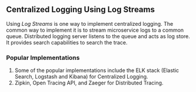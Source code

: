 ## Centralized Logging Using Log Streams
Using *Log Streams* is one way to implement centralized logging. The common way to implement it is to stream microservice logs to a common queue. Distributed logging server listens to the queue and acts as log store. It provides search capabilities to search the trace.

### Popular Implementations
1. Some of the popular implementations include the ELK stack (Elastic Search, Logstash and Kibana) for Centralized Logging.
2. Zipkin, Open Tracing API, and Zaeger for Distributed Tracing.
